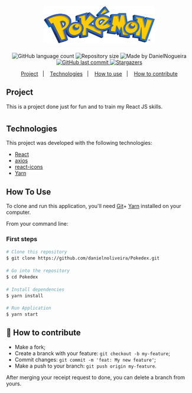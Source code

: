 <h1 align="center">
    <img alt="Pokemon" title="#Pokemon" src="./src/images/pokemon-logo.png" width="300px" height="100px" />
</h1>


<p align="center">
  <img alt="GitHub language count" src="https://img.shields.io/github/languages/count/danielnoliveira/Pokedex">

  <img alt="Repository size" src="https://img.shields.io/github/repo-size/danielnoliveira/Pokedex">
	

<img alt="Made by DanielNogueira" src="https://img.shields.io/badge/made%20by-DanielNogueira-%2304D362">


  <a href="https://github.com/danielnoliveira/Pokedex/commits/master">
    <img alt="GitHub last commit" src="https://img.shields.io/github/last-commit/danielnoliveira/Pokedex">
  </a>


   <a href="https://github.com/danielnoliveira/Pokedex/stargazers">
    <img alt="Stargazers" src="https://img.shields.io/github/stars/danielnoliveira/Pokedex">
  </a>
</p>

<p align="center">
  <a href="#-project">Project</a>&nbsp;&nbsp;&nbsp;|&nbsp;&nbsp;&nbsp;
  <a href="#-Technologies">Technologies</a>&nbsp;&nbsp;&nbsp;|&nbsp;&nbsp;&nbsp;
  <a href="#-how-to-use">How to use</a>&nbsp;&nbsp;&nbsp;|&nbsp;&nbsp;&nbsp;
  <a href="#-how-to-contribute">How to contribute</a>
</p>

## Project

This is a project done just for fun and to train my React JS skills.

<h1 align="center">
    
</h1>

## Technologies

This project was developed with the following technologies:

- [React](https://reactjs.org)
- [axios](https://github.com/axios/axios)
- [react-icons](https://react-icons.github.io/react-icons/)
- [Yarn](https://yarnpkg.com/)
## How To Use

To clone and run this application, you'll need [Git](https://git-scm.com)+ [Yarn](https://yarnpkg.com/) installed on your computer.

From your command line:
### First steps
```bash
# Clone this repository
$ git clone https://github.com/danielnoliveira/Pokedex.git

# Go into the repository
$ cd Pokedex

# Install dependencies
$ yarn install

# Run Application
$ yarn start
```


## 🤔 How to contribute

- Make a fork;
- Create a branck with your feature: `git checkout -b my-feature`;
- Commit changes: `git commit -m 'feat: My new feature'`;
- Make a push to your branch: `git push origin my-feature`.

After merging your receipt request to done, you can delete a branch from yours.